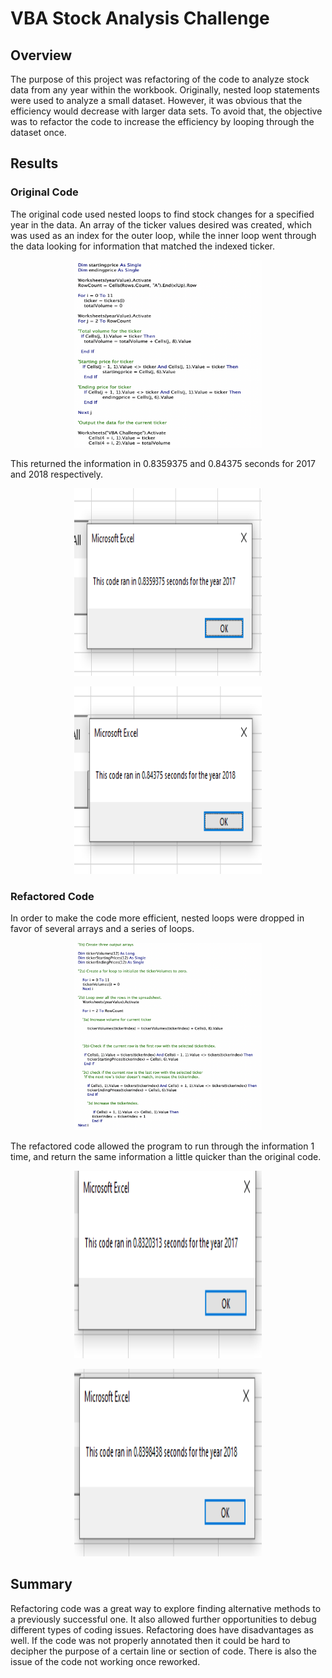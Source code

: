# VBA Stock Analysis Challenge 

## Overview

The purpose of this project was refactoring of the code to analyze stock data from any year within the workbook. Originally, nested loop statements were used to analyze a small dataset. However, it was obvious that the efficiency would decrease with larger data sets. To avoid that, the objective was to refactor the code to increase the efficiency by looping through the dataset once. 

## Results 

### Original Code 

The original code used nested loops to find stock changes for a specified year in the data. An array of the ticker values desired was created, which was used as an index for the outer loop, while the inner loop went through the data looking for information that matched the indexed ticker.
<p align="center">
   <img width="300" height="300" src="Resources/original_code.png">
</p>  

This returned the information in 0.8359375 and 0.84375 seconds for 2017 and 2018 respectively.
<p align="center">
   <img width="300" height="300" src="Resources/2017_OG.PNG">
</p> 
<p align="center">
   <img width="300" height="300" src="Resources/2018_OG.PNG">
</p>  
 

### Refactored Code

In order to make the code more efficient, nested loops were dropped in favor of several arrays and a series of loops. 
<p align="center">
   <img width="300" height="300" src="Resources/refactor_code.png">
</p> 

The refactored code allowed the program to run through the information 1 time, and return the same information a little quicker than the original code.
<p align="center">
   <img width="300" height="300" src="Resources/2017_Refactor.PNG">
</p> 
<p align="center">
   <img width="300" height="300" src="Resources/2018_Refactor.PNG">
</p> 

## Summary  

Refactoring code was a great way to explore finding alternative methods to a previously successful one. It also allowed further opportunities to debug different types of coding issues. Refactoring does have disadvantages as well. If the code was not properly annotated then it could be hard to decipher the purpose of a certain line or section of code. There is also the issue of the code not working once reworked. 
